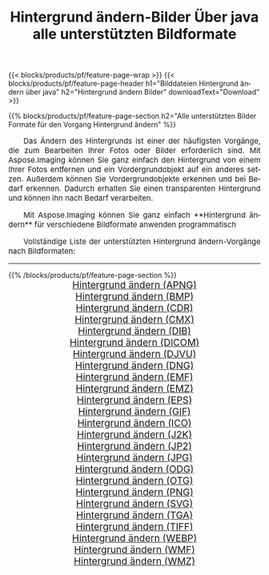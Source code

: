 ﻿---
title: Hintergrund ändern-Bilder Über java alle unterstützten Bildformate 
weight: 3920
url: /de/java/change-background 
lang: de
langdirlevel: 2
locales: zh-hans,ja,it,ru,de,es,fr,nl,id,lt,pl,pt,vi,tr,ko,zh-hant,ar,hi,th,sv,cs,uk,he
description: Mit Aspose.Imaging können Sie ganz einfach Hintergrund ändern Bilder über java
---

{{< blocks/products/pf/feature-page-wrap >}}
{{< blocks/products/pf/feature-page-header h1="Bilddateien Hintergrund ändern über java" h2="Hintergrund ändern Bilder" downloadText="Download" >}}


{{% blocks/products/pf/feature-page-section  h2="Alle unterstützten Bilder Formate für den Vorgang Hintergrund ändern" %}}
<p align="justify" style="text-indent:2em;font-size:15px;">
Das Ändern des Hintergrunds ist einer der häufigsten Vorgänge, die zum Bearbeiten Ihrer Fotos oder Bilder erforderlich sind. Mit Aspose.Imaging können Sie ganz einfach den Hintergrund von einem Ihrer Fotos entfernen und ein Vordergrundobjekt auf ein anderes setzen. Außerdem können Sie Vordergrundobjekte erkennen und bei Bedarf erkennen. Dadurch erhalten Sie einen transparenten Hintergrund und können ihn nach Bedarf verarbeiten.
</p>
<p align="justify" style="text-indent:2em;font-size:15px;">
Mit Aspose.Imaging können Sie ganz einfach **Hintergrund ändern** für verschiedene Bildformate anwenden programmatisch
</p>
<p align="justify" style="text-indent:2em;font-size:15px;">
Vollständige Liste der unterstützten Hintergrund ändern-Vorgänge nach Bildformaten:
</p>
<hr/>
{{% /blocks/products/pf/feature-page-section %}}
<div class="container-fluid productfamilypage bg-gray">
    <div class="convertypes bg-gray agp-content section">
        <div class="container">
		<div class="row other-converters" style="gap: 10px;font-size: 19px;text-align:center;">
		    <div class='col-md-2 other-converter remove-lp remove-rp'><a href="/imaging/de/java/change-background/apng" style="padding:15px;">Hintergrund ändern (APNG)</a></div><div class='col-md-2 other-converter remove-lp remove-rp'><a href="/imaging/de/java/change-background/bmp" style="padding:15px;">Hintergrund ändern (BMP)</a></div><div class='col-md-2 other-converter remove-lp remove-rp'><a href="/imaging/de/java/change-background/cdr" style="padding:15px;">Hintergrund ändern (CDR)</a></div><div class='col-md-2 other-converter remove-lp remove-rp'><a href="/imaging/de/java/change-background/cmx" style="padding:15px;">Hintergrund ändern (CMX)</a></div><div class='col-md-2 other-converter remove-lp remove-rp'><a href="/imaging/de/java/change-background/dib" style="padding:15px;">Hintergrund ändern (DIB)</a></div><div class='col-md-2 other-converter remove-lp remove-rp'><a href="/imaging/de/java/change-background/dicom" style="padding:15px;">Hintergrund ändern (DICOM)</a></div><div class='col-md-2 other-converter remove-lp remove-rp'><a href="/imaging/de/java/change-background/djvu" style="padding:15px;">Hintergrund ändern (DJVU)</a></div><div class='col-md-2 other-converter remove-lp remove-rp'><a href="/imaging/de/java/change-background/dng" style="padding:15px;">Hintergrund ändern (DNG)</a></div><div class='col-md-2 other-converter remove-lp remove-rp'><a href="/imaging/de/java/change-background/emf" style="padding:15px;">Hintergrund ändern (EMF)</a></div><div class='col-md-2 other-converter remove-lp remove-rp'><a href="/imaging/de/java/change-background/emz" style="padding:15px;">Hintergrund ändern (EMZ)</a></div><div class='col-md-2 other-converter remove-lp remove-rp'><a href="/imaging/de/java/change-background/eps" style="padding:15px;">Hintergrund ändern (EPS)</a></div><div class='col-md-2 other-converter remove-lp remove-rp'><a href="/imaging/de/java/change-background/gif" style="padding:15px;">Hintergrund ändern (GIF)</a></div><div class='col-md-2 other-converter remove-lp remove-rp'><a href="/imaging/de/java/change-background/ico" style="padding:15px;">Hintergrund ändern (ICO)</a></div><div class='col-md-2 other-converter remove-lp remove-rp'><a href="/imaging/de/java/change-background/j2k" style="padding:15px;">Hintergrund ändern (J2K)</a></div><div class='col-md-2 other-converter remove-lp remove-rp'><a href="/imaging/de/java/change-background/jp2" style="padding:15px;">Hintergrund ändern (JP2)</a></div><div class='col-md-2 other-converter remove-lp remove-rp'><a href="/imaging/de/java/change-background/jpg" style="padding:15px;">Hintergrund ändern (JPG)</a></div><div class='col-md-2 other-converter remove-lp remove-rp'><a href="/imaging/de/java/change-background/odg" style="padding:15px;">Hintergrund ändern (ODG)</a></div><div class='col-md-2 other-converter remove-lp remove-rp'><a href="/imaging/de/java/change-background/otg" style="padding:15px;">Hintergrund ändern (OTG)</a></div><div class='col-md-2 other-converter remove-lp remove-rp'><a href="/imaging/de/java/change-background/png" style="padding:15px;">Hintergrund ändern (PNG)</a></div><div class='col-md-2 other-converter remove-lp remove-rp'><a href="/imaging/de/java/change-background/svg" style="padding:15px;">Hintergrund ändern (SVG)</a></div><div class='col-md-2 other-converter remove-lp remove-rp'><a href="/imaging/de/java/change-background/tga" style="padding:15px;">Hintergrund ändern (TGA)</a></div><div class='col-md-2 other-converter remove-lp remove-rp'><a href="/imaging/de/java/change-background/tiff" style="padding:15px;">Hintergrund ändern (TIFF)</a></div><div class='col-md-2 other-converter remove-lp remove-rp'><a href="/imaging/de/java/change-background/webp" style="padding:15px;">Hintergrund ändern (WEBP)</a></div><div class='col-md-2 other-converter remove-lp remove-rp'><a href="/imaging/de/java/change-background/wmf" style="padding:15px;">Hintergrund ändern (WMF)</a></div><div class='col-md-2 other-converter remove-lp remove-rp'><a href="/imaging/de/java/change-background/wmz" style="padding:15px;">Hintergrund ändern (WMZ)</a></div>
                </div>
        </div>
    </div>
</div>
<br/>
